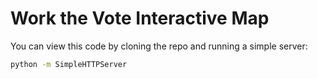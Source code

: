 # Work the Vote Interactive Map

You can view this code by cloning the repo and running a simple server:

~~~sh
python -m SimpleHTTPServer
~~~
